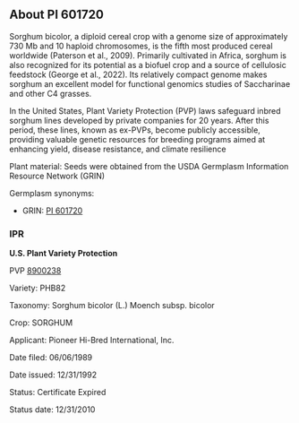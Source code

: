 About PI 601720 
---------------------
Sorghum bicolor, a diploid cereal crop with a genome size of approximately 730 Mb and 10 haploid chromosomes, is the fifth most produced cereal worldwide (Paterson et al., 2009). Primarily cultivated in Africa, sorghum is also recognized for its potential as a biofuel crop and a source of cellulosic feedstock (George et al., 2022). Its relatively compact genome makes sorghum an excellent model for functional genomics studies of Saccharinae and other C4 grasses.

In the United States, Plant Variety Protection (PVP) laws safeguard inbred sorghum lines developed by private companies for 20 years. After this period, these lines, known as ex-PVPs, become publicly accessible, providing valuable genetic resources for breeding programs aimed at enhancing yield, disease resistance, and climate resilience

Plant material: Seeds were obtained from the USDA Germplasm Information Resource Network (GRIN)

Germplasm synonyms:
* GRIN: [PI 601720](https://npgsweb.ars-grin.gov/gringlobal/accessiondetail.aspx?id=1188090)

### IPR
**U.S. Plant Variety Protection**

PVP [8900238](https://apps.ams.usda.gov/CMS/AdobeImages/008900238.pdf)

Variety: PHB82

Taxonomy: Sorghum bicolor (L.) Moench subsp. bicolor

Crop: SORGHUM

Applicant: Pioneer Hi-Bred International, Inc.

Date filed: 06/06/1989

Date issued: 12/31/1992

Status: Certificate Expired

Status date: 12/31/2010
